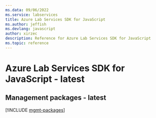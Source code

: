 ```yaml
---
ms.data: 09/06/2022
ms.service: labservices
title: Azure Lab Services SDK for JavaScript
ms.author: jeffish
ms.devlang: javascript
author: xirzec
description: Reference for Azure Lab Services SDK for JavaScript
ms.topic: reference
---
```

# Azure Lab Services SDK for JavaScript - latest

## Management packages - latest
[!INCLUDE [mgmt-packages](lab-services-mgmt-index.md)]